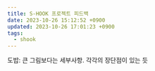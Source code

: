 ```yaml
---
title: S-HOOK 프로젝트 피드백
date: 2023-10-26 15:12:52 +0900
updated: 2023-10-26 17:01:23 +0900
tags:
  - shook
---
```


도밥: 큰 그림보다는 세부사항. 각각의 장단점이 있는 듯
